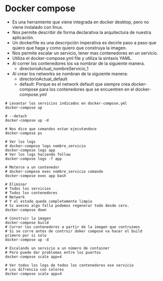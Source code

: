 # Docker compose

* Es una herramiente que viene integrada en docker desktop, pero no viene instalado con linux.
* Nos permite describir de forma declarativa la arquitectura de nuestra aplicación.
* Un dockerfile es una descripción imperativa es decirle paso a paso que quiero que haga y como quiero que construya la imagen.
* Nos permite escalar un servicio, tener mas contenedores en un servicio.
* Utiliza el docker-compose.yml file y utiliza la sintaxis YAML.
* Al correr los contenedores los va nombrar de la siguiente manera.
  * directorioActual_nombreServicio_1
* Al crear los networks se nombran de la siguiente manera:
  * directorioActual_default
  * default: Porque es el network default que siempre crea docker-compose para los contenedores que se encuentren en el docker-compose.yml

```shell
# Levantar los servicios indicados en docker-compose.yml
docker-compose up

# --detach
docker-compose up -d

# Nos dice que comandos estan ejecutandoce
docker-compose ps

# Ver los logs
# docker-compose logs nombre_servicio
docker-compose logs app
# Ver los logs haciendo follow
docker-compose logs -f app

# Meterce a un contenedor
# docker-compose exec nombre_servicio comando
docker-compose exec app bash

# Eliminar
# Todos los servicios
# Todos los contenedores
# Network
# Y el estado queda completamente limpio
# Si aveces algo falla podemos regenerar todo desde cero.
docker-compose down

# Construir la imagen
docker-compose build
# Correr los contenedores a partir de la imagen que contruimos
# Si se corre antes de contruir doker compose va hacer el build primero por si solo
docker-compose up -d

# Escalando un servicio a un número de container
# Pero puede dar problemas entre los puertos
docker-compose scale app=4

# Ver todos los logs de todos los contenedores ese servicio
# Los difrencia con colores
docker-compose scale app=4
```

